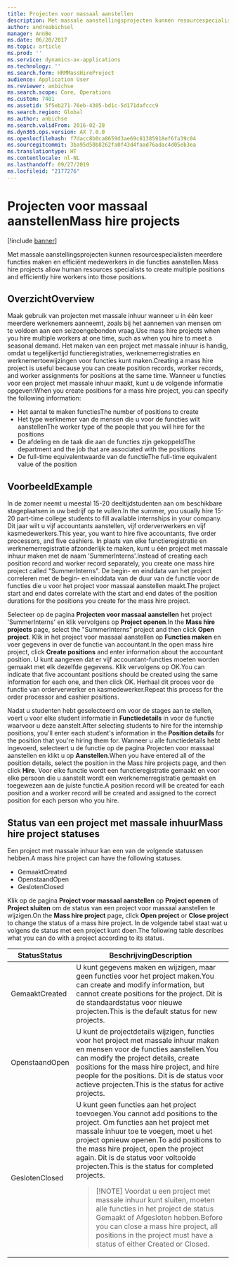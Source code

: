 ```yaml
---
title: Projecten voor massaal aanstellen
description: Met massale aanstellingsprojecten kunnen resourcespecialisten meerdere functies maken en efficiënt medewerkers in die functies aanstellen.
author: andreabichsel
manager: AnnBe
ms.date: 06/20/2017
ms.topic: article
ms.prod: ''
ms.service: dynamics-ax-applications
ms.technology: ''
ms.search.form: HRMMassHireProject
audience: Application User
ms.reviewer: anbichse
ms.search.scope: Core, Operations
ms.custom: 7481
ms.assetid: 5f5eb271-76eb-4305-bd1c-5d171dafccc9
ms.search.region: Global
ms.author: anbichse
ms.search.validFrom: 2016-02-28
ms.dyn365.ops.version: AX 7.0.0
ms.openlocfilehash: f7dacc8b0ca8659d3ae69c81385918ef6fa39c04
ms.sourcegitcommit: 3ba95d50b8262fa0f43d4faad76adac4d05eb3ea
ms.translationtype: HT
ms.contentlocale: nl-NL
ms.lasthandoff: 09/27/2019
ms.locfileid: "2177276"
---
```

# <a name="mass-hire-projects"></a><span data-ttu-id="2369d-103">Projecten voor massaal aanstellen</span><span class="sxs-lookup"><span data-stu-id="2369d-103">Mass hire projects</span></span>

[!include [banner](../includes/banner.md)]

<span data-ttu-id="2369d-104">Met massale aanstellingsprojecten kunnen resourcespecialisten meerdere functies maken en efficiënt medewerkers in die functies aanstellen.</span><span class="sxs-lookup"><span data-stu-id="2369d-104">Mass hire projects allow human resources specialists to create multiple positions and efficiently hire workers into those positions.</span></span>

## <a name="overview"></a><span data-ttu-id="2369d-105">Overzicht</span><span class="sxs-lookup"><span data-stu-id="2369d-105">Overview</span></span>

<span data-ttu-id="2369d-106">Maak gebruik van projecten met massale inhuur wanneer u in één keer meerdere werknemers aanneemt, zoals bij het aannemen van mensen om te voldoen aan een seizoengebonden vraag.</span><span class="sxs-lookup"><span data-stu-id="2369d-106">Use mass hire projects when you hire multiple workers at one time, such as when you hire to meet a seasonal demand.</span></span> <span data-ttu-id="2369d-107">Het maken van een project met massale inhuur is handig, omdat u tegelijkertijd functieregistraties, werknemerregistraties en werknemertoewijzingen voor functies kunt maken.</span><span class="sxs-lookup"><span data-stu-id="2369d-107">Creating a mass hire project is useful because you can create position records, worker records, and worker assignments for positions at the same time.</span></span> <span data-ttu-id="2369d-108">Wanneer u functies voor een project met massale inhuur maakt, kunt u de volgende informatie opgeven:</span><span class="sxs-lookup"><span data-stu-id="2369d-108">When you create positions for a mass hire project, you can specify the following information:</span></span>

- <span data-ttu-id="2369d-109">Het aantal te maken functies</span><span class="sxs-lookup"><span data-stu-id="2369d-109">The number of positions to create</span></span>
- <span data-ttu-id="2369d-110">Het type werknemer van de mensen die u voor de functies wilt aanstellen</span><span class="sxs-lookup"><span data-stu-id="2369d-110">The worker type of the people that you will hire for the positions</span></span>
- <span data-ttu-id="2369d-111">De afdeling en de taak die aan de functies zijn gekoppeld</span><span class="sxs-lookup"><span data-stu-id="2369d-111">The department and the job that are associated with the positions</span></span>
- <span data-ttu-id="2369d-112">De full-time equivalentwaarde van de functie</span><span class="sxs-lookup"><span data-stu-id="2369d-112">The full-time equivalent value of the position</span></span>

## <a name="example"></a><span data-ttu-id="2369d-113">Voorbeeld</span><span class="sxs-lookup"><span data-stu-id="2369d-113">Example</span></span>

<span data-ttu-id="2369d-114">In de zomer neemt u meestal 15-20 deeltijdstudenten aan om beschikbare stageplaatsen in uw bedrijf op te vullen.</span><span class="sxs-lookup"><span data-stu-id="2369d-114">In the summer, you usually hire 15-20 part-time college students to fill available internships in your company.</span></span> <span data-ttu-id="2369d-115">Dit jaar wilt u vijf accountants aanstellen, vijf orderverwerkers en vijf kasmedewerkers.</span><span class="sxs-lookup"><span data-stu-id="2369d-115">This year, you want to hire five accountants, five order processors, and five cashiers.</span></span> <span data-ttu-id="2369d-116">In plaats van elke functieregistratie en werknemerregistratie afzonderlijk te maken, kunt u één project met massale inhuur maken met de naam 'SummerInterns'.</span><span class="sxs-lookup"><span data-stu-id="2369d-116">Instead of creating each position record and worker record separately, you create one mass hire project called "SummerInterns".</span></span> <span data-ttu-id="2369d-117">De begin- en einddata van het project correleren met de begin- en einddata van de duur van de functie voor de functies die u voor het project voor massaal aanstellen maakt.</span><span class="sxs-lookup"><span data-stu-id="2369d-117">The project start and end dates correlate with the start and end dates of the position durations for the positions you create for the mass hire project.</span></span>

<span data-ttu-id="2369d-118">Selecteer op de pagina **Projecten voor massaal aanstellen** het project 'SummerInterns' en klik vervolgens op **Project openen**.</span><span class="sxs-lookup"><span data-stu-id="2369d-118">In the **Mass hire projects** page, select the "SummerInterns" project and then click **Open project**.</span></span> <span data-ttu-id="2369d-119">Klik in het project voor massaal aanstellen op **Functies maken** en voer gegevens in over de functie van accountant.</span><span class="sxs-lookup"><span data-stu-id="2369d-119">In the open mass hire project, click **Create positions** and enter information about the accountant position.</span></span> <span data-ttu-id="2369d-120">U kunt aangeven dat er vijf accountant-functies moeten worden gemaakt met elk dezelfde gegevens. Klik vervolgens op OK.</span><span class="sxs-lookup"><span data-stu-id="2369d-120">You can indicate that five accountant positions should be created using the same information for each one, and then click OK.</span></span> <span data-ttu-id="2369d-121">Herhaal dit proces voor de functie van orderverwerker en kasmedewerker.</span><span class="sxs-lookup"><span data-stu-id="2369d-121">Repeat this process for the order processor and cashier positions.</span></span>

<span data-ttu-id="2369d-122">Nadat u studenten hebt geselecteerd om voor de stages aan te stellen, voert u voor elke student informatie in **Functiedetails** in voor de functie waarvoor u deze aanstelt.</span><span class="sxs-lookup"><span data-stu-id="2369d-122">After selecting students to hire for the internship positions, you'll enter each student's information in the **Position details** for the position that you're hiring them for.</span></span> <span data-ttu-id="2369d-123">Wanneer u alle functiedetails hebt ingevoerd, selecteert u de functie op de pagina Projecten voor massaal aanstellen en klikt u op **Aanstellen**.</span><span class="sxs-lookup"><span data-stu-id="2369d-123">When you have entered all of the position details, select the position in the Mass hire projects page, and then click **Hire**.</span></span> <span data-ttu-id="2369d-124">Voor elke functie wordt een functieregistratie gemaakt en voor elke persoon die u aanstelt wordt een werknemerregistratie gemaakt en toegewezen aan de juiste functie.</span><span class="sxs-lookup"><span data-stu-id="2369d-124">A position record will be created for each position and a worker record will be created and assigned to the correct position for each person who you hire.</span></span>

## <a name="mass-hire-project-statuses"></a><span data-ttu-id="2369d-125">Status van een project met massale inhuur</span><span class="sxs-lookup"><span data-stu-id="2369d-125">Mass hire project statuses</span></span>

<span data-ttu-id="2369d-126">Een project met massale inhuur kan een van de volgende statussen hebben.</span><span class="sxs-lookup"><span data-stu-id="2369d-126">A mass hire project can have the following statuses.</span></span>

- <span data-ttu-id="2369d-127">Gemaakt</span><span class="sxs-lookup"><span data-stu-id="2369d-127">Created</span></span>
- <span data-ttu-id="2369d-128">Openstaand</span><span class="sxs-lookup"><span data-stu-id="2369d-128">Open</span></span>
- <span data-ttu-id="2369d-129">Gesloten</span><span class="sxs-lookup"><span data-stu-id="2369d-129">Closed</span></span>

<span data-ttu-id="2369d-130">Klik op de pagina **Project voor massaal aanstellen** op **Project openen** of **Project sluiten** om de status van een project voor massaal aanstellen te wijzigen.</span><span class="sxs-lookup"><span data-stu-id="2369d-130">On the **Mass hire project** page, click **Open project** or **Close project** to change the status of a mass hire project.</span></span> <span data-ttu-id="2369d-131">In de volgende tabel staat wat u volgens de status met een project kunt doen.</span><span class="sxs-lookup"><span data-stu-id="2369d-131">The following table describes what you can do with a project according to its status.</span></span>

<table>
<thead>
<tr>
<th><span data-ttu-id="2369d-132">Status</span><span class="sxs-lookup"><span data-stu-id="2369d-132">Status</span></span></th>
<th><span data-ttu-id="2369d-133">Beschrijving</span><span class="sxs-lookup"><span data-stu-id="2369d-133">Description</span></span></th>
</tr>
</thead>
<tbody>
<tr>
<td><span data-ttu-id="2369d-134">Gemaakt</span><span class="sxs-lookup"><span data-stu-id="2369d-134">Created</span></span></td>
<td><span data-ttu-id="2369d-135">U kunt gegevens maken en wijzigen, maar geen functies voor het project maken.</span><span class="sxs-lookup"><span data-stu-id="2369d-135">You can create and modify information, but cannot create positions for the project.</span></span> <span data-ttu-id="2369d-136">Dit is de standaardstatus voor nieuwe projecten.</span><span class="sxs-lookup"><span data-stu-id="2369d-136">This is the default status for new projects.</span></span></td>
</tr>
<tr>
<td><span data-ttu-id="2369d-137">Openstaand</span><span class="sxs-lookup"><span data-stu-id="2369d-137">Open</span></span></td>
<td><span data-ttu-id="2369d-138">U kunt de projectdetails wijzigen, functies voor het project met massale inhuur maken en mensen voor de functies aanstellen.</span><span class="sxs-lookup"><span data-stu-id="2369d-138">You can modify the project details, create positions for the mass hire project, and hire people for the positions.</span></span> <span data-ttu-id="2369d-139">Dit is de status voor actieve projecten.</span><span class="sxs-lookup"><span data-stu-id="2369d-139">This is the status for active projects.</span></span></td>
</tr>
<tr>
<td><span data-ttu-id="2369d-140">Gesloten</span><span class="sxs-lookup"><span data-stu-id="2369d-140">Closed</span></span></td>
<td><span data-ttu-id="2369d-141">U kunt geen functies aan het project toevoegen.</span><span class="sxs-lookup"><span data-stu-id="2369d-141">You cannot add positions to the project.</span></span> <span data-ttu-id="2369d-142">Om functies aan het project met massale inhuur toe te voegen, moet u het project opnieuw openen.</span><span class="sxs-lookup"><span data-stu-id="2369d-142">To add positions to the mass hire project, open the project again.</span></span> <span data-ttu-id="2369d-143">Dit is de status voor voltooide projecten.</span><span class="sxs-lookup"><span data-stu-id="2369d-143">This is the status for completed projects.</span></span>
<blockquote>[!NOTE] <span data-ttu-id="2369d-144">Voordat u een project met massale inhuur kunt sluiten, moeten alle functies in het project de status Gemaakt of Afgesloten hebben.</span><span class="sxs-lookup"><span data-stu-id="2369d-144">Before you can close a mass hire project, all positions in the project must have a status of either Created or Closed.</span></span></blockquote>
</td>
</tr>
</tbody>
</table>

